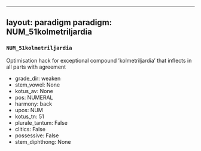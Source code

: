
---
layout: paradigm
paradigm: NUM_51kolmetriljardia
---
### ` NUM_51kolmetriljardia `

Optimisation hack for exceptional compound ’kolmetriljardia’ that inflects in all parts with agreement
* grade_dir: weaken
* stem_vowel: None
* kotus_av: None
* pos: NUMERAL
* harmony: back
* upos: NUM
* kotus_tn: 51
* plurale_tantum: False
* clitics: False
* possessive: False
* stem_diphthong: None

